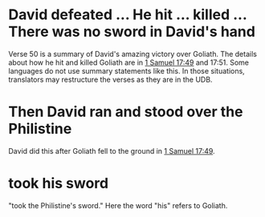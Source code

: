 # David defeated ... He hit ... killed ... There was no sword in David's hand

Verse 50 is a summary of David's amazing victory over Goliath. The details about how he hit and killed Goliath are in [1 Samuel 17:49](./48.md) and 17:51. Some languages do not use summary statements like this. In those situations, translators may restructure the verses as they are in the UDB.

# Then David ran and stood over the Philistine

David did this after Goliath fell to the ground in [1 Samuel 17:49](./48.md).

# took his sword

"took the Philistine's sword." Here the word "his" refers to Goliath.